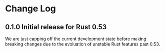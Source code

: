 # Change Log

## 0.1.0 Initial release for Rust 0.53

We are just capping off the current development state before making breaking changes due to the evoluation of unstable Rust features past 0.53.
